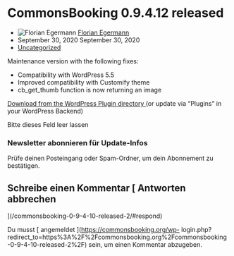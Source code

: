 #  CommonsBooking 0.9.4.12 released

  * ![Florian Egermann](https://secure.gravatar.com/avatar/5567fe82f6b8826cc61f2bbde2bc9f2b?s=20&d=mm&r=g) [ Florian Egermann ](https://commonsbooking.org/author/florian/ "Beiträge von Florian Egermann")
  * September 30, 2020  September 30, 2020 
  * [ Uncategorized ](https://commonsbooking.org/category/uncategorized/)

Maintenance version with the following fixes:

  * Compatibility with WordPress 5.5 
  * Improved compatibility with Customify theme 
  * cb_get_thumb function is now returning an image 

[ Download from the WordPress Plugin directory
](https://de.wordpress.org/plugins/commons-booking/) (or update via “Plugins”
in your WordPress Backend)

Bitte dieses Feld leer lassen

###  Newsletter abonnieren für Update-Infos

Prüfe deinen Posteingang oder Spam-Ordner, um dein Abonnement zu bestätigen.

##  Schreibe einen Kommentar  [ Antworten abbrechen
](/commonsbooking-0-9-4-10-released-2/#respond)

Du musst [ angemeldet ](https://commonsbooking.org/wp-
login.php?redirect_to=https%3A%2F%2Fcommonsbooking.org%2Fcommonsbooking-0-9-4-10-released-2%2F)
sein, um einen Kommentar abzugeben.

